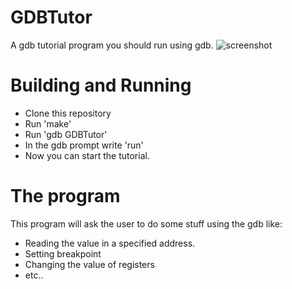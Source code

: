 # GDBTutor
A gdb tutorial program you should run using gdb.
![screenshot](https://cloud.githubusercontent.com/assets/9663363/6193321/cb4c4df2-b3c2-11e4-9a94-54ad18b3b1a3.png)

# Building and Running
* Clone this repository
* Run 'make'
* Run 'gdb GDBTutor'
* In the gdb prompt write 'run'
* Now you can start the tutorial.

# The program
This program will ask the user to do some stuff using the gdb like: 
* Reading the value in a specified address.
* Setting breakpoint
* Changing the value of registers
* etc..
